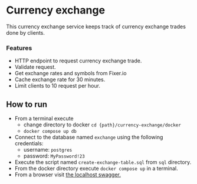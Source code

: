 # Currency exchange

This currency exchange service keeps track of currency exchange trades done by clients. 


### Features
- HTTP endpoint to request currency exchange trade.
- Validate request.
- Get exchange rates and symbols from Fixer.io
- Cache exchange rate for 30 minutes.
- Limit clients to 10 request per hour.

## How to run

- From a terminal execute 
  - change directory to docker `cd {path}/currency-exchange/docker`
  - `docker compose up db`
- Connect to the database named `exchange` using the following credentials:
  - username: `postgres` 
  - password: `MyPassword!23`  
- Execute the script named `create-exchange-table.sql` from `sql` directory.
- From the docker directory execute `docker compose up` in a terminal.
- From a browser visit [the localhost swagger.](http://localhost:6002/swagger/index.html)
